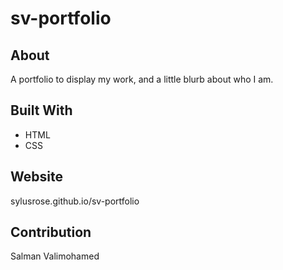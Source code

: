 # sv-portfolio

## About
A portfolio to display my work, and a little blurb about who I am. 

## Built With
* HTML
* CSS

## Website
sylusrose.github.io/sv-portfolio

## Contribution
Salman Valimohamed

